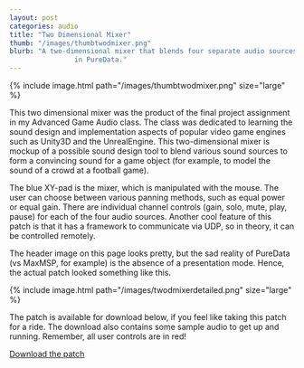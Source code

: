 ```yaml
---
layout: post
categories: audio
title: "Two Dimensional Mixer"
thumb: "/images/thumbtwodmixer.png"
blurb: "A two-dimensional mixer that blends four separate audio sources. Built
				in PureData."
---
```


{% include image.html path="/images/thumbtwodmixer.png" size="large" %}

This two dimensional mixer was the product of the final project assignment in my
Advanced Game Audio class. The class was dedicated to learning the sound design
and implementation aspects of popular video game engines such as Unity3D and the
UnrealEngine. This two-dimensional mixer is mockup of a possible sound design
tool to blend various sound sources to form a convincing sound for a game object
(for example, to model the sound of a crowd at a football game).

The blue XY-pad is the mixer, which is manipulated with the mouse. The user can
choose between various panning methods, such as equal power or equal gain. There
are individual channel controls (gain, solo, mute, play, pause) for each of the
four audio sources. Another cool feature of this patch is that it has a
framework to communicate via UDP, so in theory, it can be controlled remotely.

The header image on this page looks pretty, but the sad reality of PureData
(vs MaxMSP, for example) is the absence of a presentation mode. Hence, the
actual patch looked something like this.

{% include image.html path="/images/twodmixerdetailed.png" size="large" %}

The patch is available for download below, if you feel like taking this patch
for a ride. The download also contains some sample audio to get up and running.
Remember, all user controls are in red!

<a class="distinct" href="downloads/TwoDMixer.zip">Download the patch</a>
